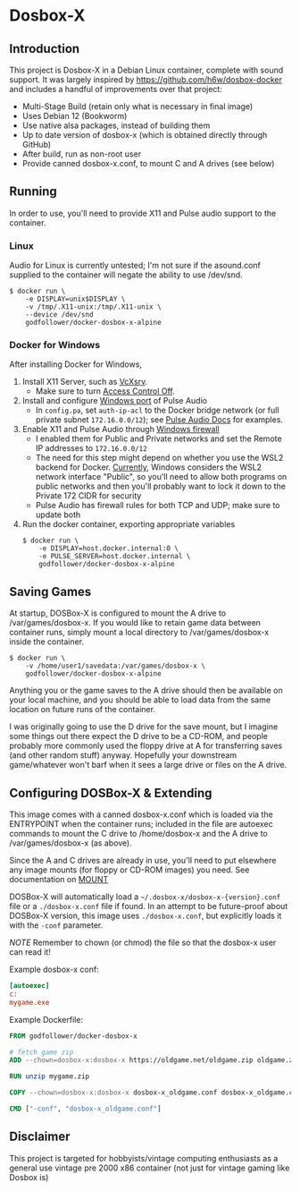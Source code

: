 # Dosbox-X

## Introduction

This project is Dosbox-X in a Debian Linux container, complete with sound support.
It was largely inspired by https://github.com/h6w/dosbox-docker and includes
a handful of improvements over that project:

- Multi-Stage Build (retain only what is necessary in final image)
- Uses Debian 12 (Bookworm)
- Use native alsa packages, instead of building them
- Up to date version of dosbox-x (which is obtained directly through GitHub)
- After build, run as non-root user
- Provide canned dosbox-x.conf, to mount C and A drives (see below)

## Running

In order to use, you'll need to provide X11 and Pulse audio support
to the container.

### Linux

Audio for Linux is currently untested; I'm not sure if the asound.conf
supplied to the container will negate the ability to use /dev/snd.

```shell
$ docker run \
    -e DISPLAY=unix$DISPLAY \
    -v /tmp/.X11-unix:/tmp/.X11-unix \
    --device /dev/snd
    godfollower/docker-dosbox-x-alpine
```

### Docker for Windows

After installing Docker for Windows,

1. Install X11 Server, such as [VcXsrv](https://sourceforge.net/projects/vcxsrv/).
    - Make sure to turn [Access Control Off](https://skeptric.com/wsl2-xserver/).
2. Install and configure [Windows port](https://tomjepp.uk/2015/05/31/streaming-audio-from-linux-to-windows.html) of Pulse Audio
    - In `config.pa`, set `auth-ip-acl` to the Docker bridge network
      (or full private subnet `172.16.0.0/12`);
      see [Pulse Audio Docs](https://wiki.archlinux.org/index.php/PulseAudio/Examples#PulseAudio_over_network) for examples.
3. Enable X11 and Pulse Audio through [Windows firewall](https://skeptric.com/wsl2-xserver/#allow-wsl-access-via-windows-firewall)
    - I enabled them for Public and Private networks and set the Remote IP addresses to `172.16.0.0/12`
    - The need for this step might depend on whether you use the WSL2 backend for Docker.
    [Currently](https://github.com/microsoft/WSL/issues/4139),
    Windows considers the WSL2 network interface "Public", so you'll need to
    allow both programs on public networks and then you'll probably want to
    lock it down to the Private 172 CIDR for security
    - Pulse Audio has firewall rules for both TCP and UDP; make sure to update both
4. Run the docker container, exporting appropriate variables
   ```shell
   $ docker run \
       -e DISPLAY=host.docker.internal:0 \
       -e PULSE_SERVER=host.docker.internal \
       godfollower/docker-dosbox-x-alpine
    ```

## Saving Games

At startup, DOSBox-X is configured to mount the A drive to /var/games/dosbox-x.
If you would like to retain game data between container runs, simply mount
a local directory to /var/games/dosbox-x inside the container.

```shell
$ docker run \
    -v /home/user1/savedata:/var/games/dosbox-x \
    godfollower/docker-dosbox-x-alpine
```

Anything you or the game saves to the A drive should then be available on your
local machine, and you should be able to load data from the same location on future
runs of the container.

I was originally going to use the D drive for the save mount, but I imagine
some things out there expect the D drive to be a CD-ROM, and people probably
more commonly used the floppy drive at A for transferring saves (and other
random stuff) anyway. Hopefully your downstream game/whatever won't barf
when it sees a large drive or files on the A drive.

## Configuring DOSBox-X & Extending

This image comes with a canned dosbox-x.conf which is loaded via the ENTRYPOINT
when the container runs; included in the file are autoexec commands to mount
the C drive to /home/dosbox-x and the A drive to /var/games/dosbox-x (as above).

Since the A and C drives are already in use, you'll need to put elsewhere any
image mounts (for floppy or CD-ROM images) you need. See documentation on
[MOUNT](https://www.dosbox.com/wiki/MOUNT)

DOSBox-X will automatically load a `~/.dosbox-x/dosbox-x-{version}.conf` file or
a `./dosbox-x.conf` file if found. In an attempt to be future-proof about DOSBox-X
version, this image uses `./dosbox-x.conf`, but explicitly loads it with the
`-conf` parameter.

*NOTE* Remember to chown (or chmod) the file so that the dosbox-x user can read it!

Example dosbox-x conf:

```ini
[autoexec]
c:
mygame.exe
```

Example Dockerfile:

```dockerfile
FROM godfollower/docker-dosbox-x

# fetch game zip
ADD --chown=dosbox-x:dosbox-x https://oldgame.net/oldgame.zip oldgame.zip

RUN unzip mygame.zip

COPY --chown=dosbox-x:dosbox-x dosbox-x_oldgame.conf dosbox-x_oldgame.conf

CMD ["-conf", "dosbox-x_oldgame.conf"]
```

## Disclaimer

This project is targeted for hobbyists/vintage computing enthusiasts as a general use vintage pre 2000 x86 container (not just for vintage gaming like Dosbox is)

